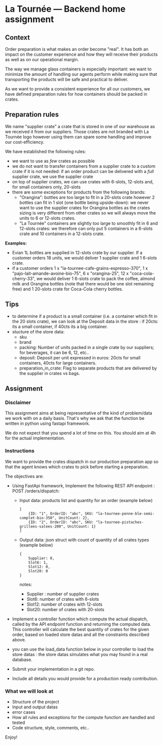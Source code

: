 # La Tournée — Backend home assignment

## Context

Order preparation is what makes an order become "real". It has both an impact on the customer experience and how they will receive their products as well as on our operational margin.

The way we manage glass containers is especially important: we want to minimize the amount of handling our agents perform while making sure
that transporting the products will be safe and practical to deliver.

As we want to provide a consistent experience for all our customers, we have defined preparation rules for how containers should be packed in crates.


## Preparation rules

We name "supplier crate" a crate that is stored in one of our warehouse as we received it from our suppliers. 
Those crates are not branded with La Tournée logo however using them can spare some handling and improve our cost-efficiency.


We have established the following rules:

- we want to use as _few_ crates as possible
- we do not want to transfer containers from a supplier crate to a custom crate if it is not needed: if an order product can be delivered with a *full* supplier crate, we use the supplier crate
- on top of supplier crates, we can use crates with 6-slots, 12-slots and, for small containers only, 20-slots
- there are some exceptions for products from the following brands:
	- "Orangina": bottles are too large to fit in a 20-slots crate however 2 bottles can fit in 1 slot (one bottle being upside-down): we never want to use the supplier crates for Orangina bottles as the crates sizing is very different from other crates so we will always move the units to 6 or 12-slots crates.
	- "La Tournée" containers are slightly too large to smoothly fit in 6 and 12-slots crates: we therefore can only put 5 containers in a 6-slots crate and 10 containers in a 12-slots crate.

**Examples:**
* Evian 1L bottles are supplied in 12-slots crate by our supplier. If a customer orders 18 units, we would deliver 1 supplier crate and 1 6-slots crate.
* if a customer orders 1 x "la-tournee-cafe-grains-espresso-370", 1 x "pajo-lait-amande-avoine-bio-75", 6 x "orangina-25", 12 x "coca-cola-cherry-33", we would deliver 1 6-slots crate to pack the coffee, almond milk and Orangina bottles (note that there would be one slot remaining free) and 1 20-slots crate for Coca-Cola cherry bottles.

## Tips

* to determine if a product is a small container (i.e. a container which fit in the 20 slots crate), we can look at the Deposit data in the store : if 20cts: its a small container, if 40cts its a big container.
* stucture of the store data:
  - sku
  - brand
  - packing: Number of units packed in a single crate by our suppliers; for beverages, it can be 6, 12, etc..
  - deposit: Deposit per unit expressed in euros: 20cts for small containers, 40cts for large containers.
  - preparation_in_crate: Flag to separate products that are delivered by the supplier in crates vs bags.

## Assignment

### Disclaimer

This assignment aims at being representative of the kind of problem/data we work with on a daily basis. 
That's why we ask that the function be written in python using fastapi framework.

We do not expect that you spend a lot of time on this. You should aim at 4h for the actual implementation.


### Instructions

We want to provide the crates dispatch in our production preparation app so that the agent knows which crates to pick before starting a preparation.

The objectives are:

* Using FastApi framework, Implement the following REST API endpoint : POST /orders/dispatch:
  * Input data: products list and quantity for an order (example below)

	```
	[
		{ID: "1", OrderID: "abc", SKU: "la-tournee-penne-ble-semi-complet-bio-350", UnitCount: 2},
		{ID: "2", OrderID: "abc", SKU: "la-tournee-pistaches-grillees-salees-200", UnitCount: 1}
	]
	```
  * Output data: json struct with count of quantity of all crates types (example below)
	```
	{
		Supplier: 0,
		Slot6: 1,
		Slot12: 0,
		Slot20: 0
	}
	```

	notes:
	- Supplier : number of supplier crates
	- Slot6:     number of crates with 6-slots
	- Slot12:    number of crates with 12-slots
	- Slot20:    number of crates with 20-slots


* Implement a controller function which compute the actual dispatch, called by the API endpoint function and returning the computed data. This controller will calculate the best quantity of crates for the given order, based on loaded store datas and all the constraints described above.
* you can use the load_data function below in your controller to load the store datas : the store datas simulates what you may found in a real database.

* Submit your implementation in a git repo.
* Include all details you would provide for a production ready contribution.

### What we will look at

* Structure of the project
* Input and output datas
* error cases
* How all rules and exceptions for the compute function are handled and tested
* Code structure, style, comments, etc..



Enjoy!